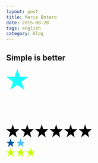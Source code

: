 ```yaml
---
layout: post
title: Maris Botero
date: 2015-08-28
tags: english
category: blog
---
```


Simple is better
-----------



<div class="container">
  <section>
    <div class="loader loader-1">
      <div class="loader-outter"></div>
      <div class="loader-inner"></div>
    </div>
  </section>
  <section>
    <div class="loader loader-2">
      <svg class="loader-star" xmlns="http://www.w3.org/2000/svg" xmlns:xlink="http://www.w3.org/1999/xlink" version="1.1">
            <polygon points="29.8 0.3 22.8 21.8 0 21.8 18.5 35.2 11.5 56.7 29.8 43.4 48.2 56.7 41.2 35.1 59.6 21.8 36.8 21.8 " fill="#18ffff" />
         </svg>
      <div class="loader-circles"></div>
    </div>
  </section>
  <section>
    <div class="loader loader-21">
      <div class="css-times times1"></div>
      <div class="css-times times2"></div>
      <div class="css-times times3"></div>
    </div>
  </section>
  <section>
    <div class="loader loader-7">
      <div class="line line1"></div>
      <div class="line line2"></div>
      <div class="line line3"></div>
    </div>
  </section>
  <section>
    <div class="loader loader-18">
      <div class="css-star star1"></div>
      <div class="css-star star2"></div>
      <div class="css-star star3"></div>
      <div class="css-star star4"></div>
      <div class="css-star star5"></div>
      <div class="css-star star6"></div>
      <div class="css-star star7"></div>
      <div class="css-star star8"></div>
    </div>
  </section>
  <section>
    <div class="loader loader-5">
      <div class="loader-pacman"></div>
    </div>
  </section>

  <section>
    <div class="loader loader-4"></div>
  </section>
  <section>
    <div class="loader loader-17">
      <div class="css-square square1"></div>
      <div class="css-square square2"></div>
      <div class="css-square square3"></div>
      <div class="css-square square4"></div>
      <div class="css-square square5"></div>
      <div class="css-square square6"></div>
      <div class="css-square square7"></div>
      <div class="css-square square8"></div>
    </div>
  </section>


  <section>
    <div class="loader loader-12">
      <svg class="loader-star star1" version="1.1" xmlns="http://www.w3.org/2000/svg" xmlns:xlink="http://www.w3.org/1999/xlink" x="0px" y="0px" width="35px" height="35px" viewBox="0 0 23.172 23.346" xml:space="preserve">
            <polygon points="11.586,0 8.864,8.9 0,8.9 7.193,14.447 4.471,23.346 11.586,17.84 18.739,23.346 16.77,14.985 23.172,8.9 14.306,8.9" />
         </svg>
      <svg class="loader-star star2" version="1.1" xmlns="http://www.w3.org/2000/svg" xmlns:xlink="http://www.w3.org/1999/xlink" x="0px" y="0px" width="35px" height="35px" viewBox="0 0 23.172 23.346" xml:space="preserve">
            <polygon points="11.586,0 8.864,8.9 0,8.9 7.193,14.447 4.471,23.346 11.586,17.84 18.739,23.346 16.77,14.985 23.172,8.9 14.306,8.9" />
         </svg>
      <svg class="loader-star star3" version="1.1" xmlns="http://www.w3.org/2000/svg" xmlns:xlink="http://www.w3.org/1999/xlink" x="0px" y="0px" width="35px" height="35px" viewBox="0 0 23.172 23.346" xml:space="preserve">
            <polygon points="11.586,0 8.864,8.9 0,8.9 7.193,14.447 4.471,23.346 11.586,17.84 18.739,23.346 16.77,14.985 23.172,8.9 14.306,8.9" />
         </svg>
      <svg class="loader-star star4" version="1.1" xmlns="http://www.w3.org/2000/svg" xmlns:xlink="http://www.w3.org/1999/xlink" x="0px" y="0px" width="35px" height="35px" viewBox="0 0 23.172 23.346" xml:space="preserve">
            <polygon points="11.586,0 8.864,8.9 0,8.9 7.193,14.447 4.471,23.346 11.586,17.84 18.739,23.346 16.77,14.985 23.172,8.9 14.306,8.9" />
         </svg>
      <svg class="loader-star star5" version="1.1" xmlns="http://www.w3.org/2000/svg" xmlns:xlink="http://www.w3.org/1999/xlink" x="0px" y="0px" width="35px" height="35px" viewBox="0 0 23.172 23.346" xml:space="preserve">
            <polygon points="11.586,0 8.864,8.9 0,8.9 7.193,14.447 4.471,23.346 11.586,17.84 18.739,23.346 16.77,14.985 23.172,8.9 14.306,8.9" />
         </svg>
      <svg class="loader-star star6" version="1.1" xmlns="http://www.w3.org/2000/svg" xmlns:xlink="http://www.w3.org/1999/xlink" x="0px" y="0px" width="35px" height="35px" viewBox="0 0 23.172 23.346" xml:space="preserve">
            <polygon points="11.586,0 8.864,8.9 0,8.9 7.193,14.447 4.471,23.346 11.586,17.84 18.739,23.346 16.77,14.985 23.172,8.9 14.306,8.9" />
         </svg>
    </div>
  </section>

  <section>
    <div class="loader loader-6">
      <div class="loader-inner"></div>
    </div>
  </section>
  <section>
    <div class="loader loader-14">
      <svg class="loader-star star-small" version="1.1" xmlns="http://www.w3.org/2000/svg" xmlns:xlink="http://www.w3.org/1999/xlink" x="0px" y="0px" width="23.172px" height="23.346px" viewBox="0 0 23.172 23.346" xml:space="preserve">
            <polygon fill="#01579b" points="11.586,0 8.864,8.9 0,8.9 7.193,14.447 4.471,23.346 11.586,17.84 18.739,23.346 16.77,14.985 23.172,8.9 14.306,8.9  "></polygon>
         </svg>
      <svg class="loader-star star-big" version="1.1" xmlns="http://www.w3.org/2000/svg" xmlns:xlink="http://www.w3.org/1999/xlink" x="0px" y="0px" width="23.172px" height="23.346px" viewBox="0 0 23.172 23.346" xml:space="preserve">
            <polygon fill="#40c4ff" points="11.586,0 8.864,8.9 0,8.9 7.193,14.447 4.471,23.346 11.586,17.84 18.739,23.346 16.77,14.985 23.172,8.9 14.306,8.9  "></polygon>
         </svg>
    </div>
  </section>
  <section>
    <div class="loader loader-3">
      <div class="dot dot1"></div>
      <div class="dot dot2"></div>
      <div class="dot dot3"></div>
    </div>
  </section>
  <section>
    <div class="loader loader-9">
      <svg class="loader-star star1" version="1.1" xmlns="http://www.w3.org/2000/svg" xmlns:xlink="http://www.w3.org/1999/xlink" x="0px" y="0px" width="23.172px" height="23.346px" viewBox="0 0 23.172 23.346" xml:space="preserve">
            <polygon fill="#c6ff00" points="11.586,0 8.864,8.9 0,8.9 7.193,14.447 4.471,23.346 11.586,17.84 18.739,23.346 16.77,14.985 23.172,8.9 14.306,8.9" />
         </svg>
      <svg class="loader-star star2" version="1.1" xmlns="http://www.w3.org/2000/svg" xmlns:xlink="http://www.w3.org/1999/xlink" x="0px" y="0px" width="23.172px" height="23.346px" viewBox="0 0 23.172 23.346" xml:space="preserve">
            <polygon fill="#c6ff00" points="11.586,0 8.864,8.9 0,8.9 7.193,14.447 4.471,23.346 11.586,17.84 18.739,23.346 16.77,14.985 23.172,8.9 14.306,8.9  " />
         </svg>
      <svg class="loader-star star3" version="1.1" xmlns="http://www.w3.org/2000/svg" xmlns:xlink="http://www.w3.org/1999/xlink" x="0px" y="0px" width="23.172px" height="23.346px" viewBox="0 0 23.172 23.346" xml:space="preserve">
            <polygon fill="#c6ff00" points="11.586,0 8.864,8.9 0,8.9 7.193,14.447 4.471,23.346 11.586,17.84 18.739,23.346 16.77,14.985 23.172,8.9 14.306,8.9  " />
         </svg>
    </div>
  </section>
  <section>
    <div class="loader loader-20">
      <div class="css-diamond"></div>
    </div>
  </section>
  <section>
    <div class="loader loader-13">
      <div class="css-heart heart1"></div>
      <div class="css-heart heart2"></div>
      <div class="css-heart heart3"></div>
      <div class="css-heart heart4"></div>
    </div>
  </section>
</div>